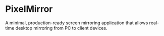 # PixelMirror
A minimal, production-ready screen mirroring application that allows real-time desktop mirroring from PC to client devices.
